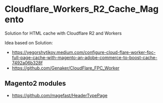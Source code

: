 # Cloudflare_Workers_R2_Cache_Magento
Solution for HTML cache with Cloudflare R2 and Workers

Idea based on Solution:
  - https://yegorshytikov.medium.com/configure-cloud-flare-worker-fpc-full-page-cache-with-magento-an-adobe-commerce-to-boost-cache-7492a06b328f
  - https://github.com/Genaker/CloudFlare_FPC_Worker


## Magento2 modules

-  https://github.com/magefast/HeaderTypePage

